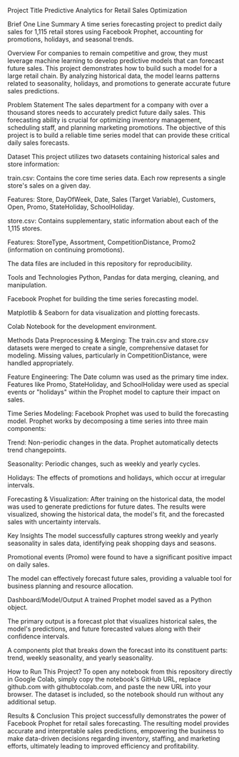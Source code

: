 Project Title
Predictive Analytics for Retail Sales Optimization

Brief One Line Summary
A time series forecasting project to predict daily sales for 1,115 retail stores using Facebook Prophet, accounting for promotions, holidays, and seasonal trends.

Overview
For companies to remain competitive and grow, they must leverage machine learning to develop predictive models that can forecast future sales. This project demonstrates how to build such a model for a large retail chain. By analyzing historical data, the model learns patterns related to seasonality, holidays, and promotions to generate accurate future sales predictions.

Problem Statement
The sales department for a company with over a thousand stores needs to accurately predict future daily sales. This forecasting ability is crucial for optimizing inventory management, scheduling staff, and planning marketing promotions. The objective of this project is to build a reliable time series model that can provide these critical daily sales forecasts.

Dataset
This project utilizes two datasets containing historical sales and store information:

train.csv: Contains the core time series data. Each row represents a single store's sales on a given day.

Features: Store, DayOfWeek, Date, Sales (Target Variable), Customers, Open, Promo, StateHoliday, SchoolHoliday.

store.csv: Contains supplementary, static information about each of the 1,115 stores.

Features: StoreType, Assortment, CompetitionDistance, Promo2 (information on continuing promotions).

The data files are included in this repository for reproducibility.

Tools and Technologies
Python, Pandas for data merging, cleaning, and manipulation.

Facebook Prophet for building the time series forecasting model.

Matplotlib & Seaborn for data visualization and plotting forecasts.

Colab Notebook for the development environment.

Methods
Data Preprocessing & Merging: The train.csv and store.csv datasets were merged to create a single, comprehensive dataset for modeling. Missing values, particularly in CompetitionDistance, were handled appropriately.

Feature Engineering: The Date column was used as the primary time index. Features like Promo, StateHoliday, and SchoolHoliday were used as special events or "holidays" within the Prophet model to capture their impact on sales.

Time Series Modeling: Facebook Prophet was used to build the forecasting model. Prophet works by decomposing a time series into three main components:

Trend: Non-periodic changes in the data. Prophet automatically detects trend changepoints.

Seasonality: Periodic changes, such as weekly and yearly cycles.

Holidays: The effects of promotions and holidays, which occur at irregular intervals.

Forecasting & Visualization: After training on the historical data, the model was used to generate predictions for future dates. The results were visualized, showing the historical data, the model's fit, and the forecasted sales with uncertainty intervals.

Key Insights
The model successfully captures strong weekly and yearly seasonality in sales data, identifying peak shopping days and seasons.

Promotional events (Promo) were found to have a significant positive impact on daily sales.

The model can effectively forecast future sales, providing a valuable tool for business planning and resource allocation.

Dashboard/Model/Output
A trained Prophet model saved as a Python object.

The primary output is a forecast plot that visualizes historical sales, the model's predictions, and future forecasted values along with their confidence intervals.

A components plot that breaks down the forecast into its constituent parts: trend, weekly seasonality, and yearly seasonality.

How to Run This Project?
To open any notebook from this repository directly in Google Colab, simply copy the notebook's GitHub URL, replace github.com with githubtocolab.com, and paste the new URL into your browser. The dataset is included, so the notebook should run without any additional setup.

Results & Conclusion
This project successfully demonstrates the power of Facebook Prophet for retail sales forecasting. The resulting model provides accurate and interpretable sales predictions, empowering the business to make data-driven decisions regarding inventory, staffing, and marketing efforts, ultimately leading to improved efficiency and profitability.
